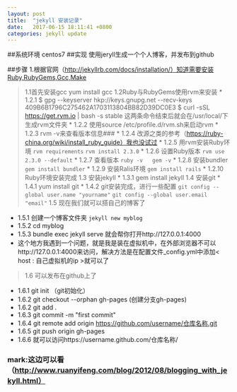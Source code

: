 ```yaml
---
layout: post
title:  "jekyll 安装记录"
date:   2017-06-15 18:11:41 +0800
categories: jekyll update
---
```

##系统环境 centos7
##实现     使用jeryll生成一个个人博客，并发布到github

##步骤
1.根据官网（http://jekyllrb.com/docs/installation/）知道需要安装Ruby,RubyGems,Gcc,Make
 > 1.1首先安装gcc yum install gcc
 > 1.2Ruby与RubyGems使用rvm来安装
    * 1.2.1 $ gpg --keyserver hkp://keys.gnupg.net --recv-keys 409B6B1796C275462A1703113804BB82D39DC0E3
            $ curl -sSL https://get.rvm.io | bash -s stable
   这两条命令结束后就会在/usr/local/下生成rvm文件夹
    * 1.2.2 使用source /etc/profile.d/rvm.sh来启动rvm
    * 1.2.3 rvm -v来查看版本信息###
    * 1.2.4 改源之类的参考（https://ruby-china.org/wiki/install_ruby_guide）我也没试过
    * 1.2.5 用rvm安装Ruby环境
         ``` rvm requirements ```
         ``` rvm install 2.3.0 ```
    * 1.2.6 设置Ruby版本 
        ``` rvm use 2.3.0 --default ```
    * 1.2.7 查看版本
        ``` ruby -v   gem -v ```
    * 1.2.8 安装bundler
        ``` gem install bundler ```
    * 1.2.9 安装Ralis环境
        ``` gem install rails ```
    * 1.2.10 Ruby环境安装完成
 > 1.3 安装jekyll
    * 1.3.1 gem install jekyll
 > 1.4 安装git
    * 1.4.1 yum install git
    * 1.4.2 git安装完成，进行一些配置
         ``` git config --global user.name "yourname" ```
         ``` git config --global user.email "email" ```
 > 1.5 现在我们就可以搭自己的博客了
   * 1.5.1 创建一个博客文件夹
         ``` jekyll new myblog ```
   * 1.5.2 cd myblog
   * 1.5.3 bundle exec jekyll serve
          就会帮你打开http://127.0.0.1:4000
   * 这个地方我遇到一个问题，就是我是装在虚拟机中，在外部浏览器不可以http://127.0.0.1:4000来访问，解决方法是在配置文件_config.yml中添加< host : 自己虚拟机的ip >就可以了
 > 1.6 可以发布在github上了
  *  1.6.1 git init （git初始化）
  *  1.6.2 git checkout --orphan gh-pages (创建分支gh-pages)
  *  1.6.2 git add .
  *  1.6.3 git commit -m "first commit"
  *  1.6.4 git remote add origin https://github.com/username/仓库名称.git
  *  1.6.5 git push origin gh-pages
  *  1.6.6 就可以访问https://username.github.com/仓库名称/
  ###  mark:这边可以看（http://www.ruanyifeng.com/blog/2012/08/blogging_with_jekyll.html）   

